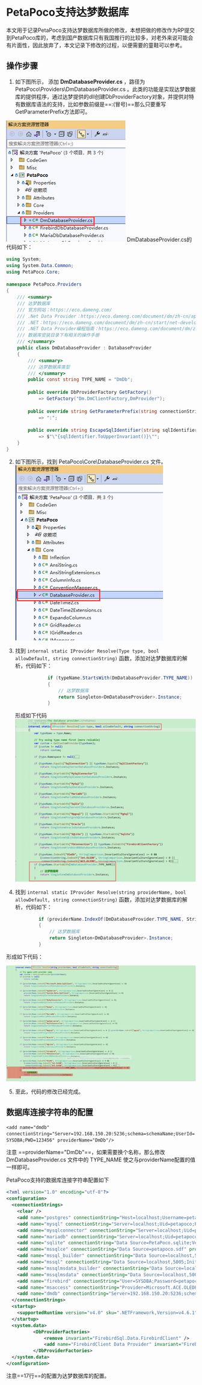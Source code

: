 ﻿# PetaPoco支持达梦数据库

本文用于记录PetaPoco支持达梦数据库所做的修改，本想把做的修改作为RP提交到PetaPoco库的，考虑到国产数据库只有我国推行的比较多，对老外来说可能会有片面性，因此放弃了，本文记录下修改的过程，以便需要的童鞋可以参考。

## 操作步骤

1. 如下图所示， 添加 **DmDatabaseProvider.cs** ，路径为 PetaPoco\Providers\DmDatabaseProvider.cs 。此类的功能是实现达梦数据库的提供程序，通过达梦提供的dll创建DbProviderFactory对象，并提供对特有数据库语法的支持，比如参数前缀是==:(冒号)==那么只要重写GetParameterPrefix方法即可。

![image-20230412172238525](../Images/PetaPoco/1734086-20230412180008748-779356725.png)
DmDatabaseProvider.cs的代码如下：

```c#
using System;
using System.Data.Common;
using PetaPoco.Core;

namespace PetaPoco.Providers
{
    /// <summary>
    /// 达梦数据库
    /// 官方网站：https://eco.dameng.com/
    /// .Net Data Provider：https://eco.dameng.com/document/dm/zh-cn/app-dev/dot-Net-Data-Provider.html
    /// .NET：https://eco.dameng.com/document/dm/zh-cn/start/net-development.html
    /// .NET Data Provider编程指南：https://eco.dameng.com/document/dm/zh-cn/pm/net-rogramming-guide.html
    /// 数据库安装目录下有相关的操作手册
    /// </summary>
    public class DmDatabaseProvider : DatabaseProvider
    {
        /// <summary>
        /// 达梦数据库类型
        /// </summary>
        public const string TYPE_NAME = "DmDb";

        public override DbProviderFactory GetFactory()
            => GetFactory("Dm.DmClientFactory,DmProvider");

        public override string GetParameterPrefix(string connectionString)
            => ":";

        public override string EscapeSqlIdentifier(string sqlIdentifier)
            => $"\"{sqlIdentifier.ToUpperInvariant()}\"";
    }
}
```
2. 如下图所示，找到 PetaPoco\Core\DatabaseProvider.cs 文件。
   ![image-20230412173432809](../Images/PetaPoco/1734086-20230412180008453-1097341628.png)

3. 找到 `internal static IProvider Resolve(Type type, bool allowDefault, string connectionString)` 函数，添加对达梦数据库的解析，代码如下：

   ```C#
               if (typeName.StartsWith(DmDatabaseProvider.TYPE_NAME))
               {
                   // 达梦数据库
                   return Singleton<DmDatabaseProvider>.Instance;
               }
   ```

   形成如下代码
   ![image-20230412173901941](../Images/PetaPoco/1734086-20230412180007995-1045997660.png)

4.  找到 `internal static IProvider Resolve(string providerName, bool allowDefault, string connectionString)` 函数，添加对达梦数据库的解析，代码如下：

   ```C#
               if (providerName.IndexOf(DmDatabaseProvider.TYPE_NAME, StringComparison.InvariantCultureIgnoreCase) >= 0)
               {
                   // 达梦数据库
                   return Singleton<DmDatabaseProvider>.Instance;
               }
   ```

   形成如下代码：

   ![image-20230412174253613](../Images/PetaPoco/1734086-20230412180007203-632939188.png)

5. 至此，代码的修改已经完成。

## 数据库连接字符串的配置

`<add name="dmdb" connectionString="Server=192.168.150.20:5236;schema=schemaName;UserId=SYSDBA;PWD=123456" providerName="DmDb"/>`

注意 ==providerName="DmDb"==，如果需要换个名称，那么修改 DmDatabaseProvider.cs 文件中的 TYPE_NAME 使之与providerName配置的值一样即可。

PetaPoco支持的数据库连接字符串配置如下

```xml
<?xml version="1.0" encoding="utf-8"?>
<configuration>
  <connectionStrings>
    <clear />
    <add name="postgres" connectionString="Host=localhost;Username=petapoco;Password=petapoco;Database=petapoco;Port=5001" providerName="Npgsql" />
    <add name="mysql" connectionString="Server=localhost;Uid=petapoco;Pwd=petapoco;Database=petapoco;Port=5002" providerName="MySql.Data.MySqlClient" />
    <add name="mysqlconnector" connectionString="Server=localhost;Uid=petapoco;Pwd=petapoco;Database=petapoco;Port=5006" providerName="MySqlConnector" />
    <add name="mariadb" connectionString="Server=localhost;Uid=petapoco;Pwd=petapoco;Database=petapoco;Port=5003;SslMode=none" providerName="MySql.Data.MySqlClient" />
    <add name="sqlite" connectionString="Data Source=PetaPoco.sqlite;Version=3;" providerName="System.Data.SQLite" />
    <add name="mssqlce" connectionString="Data Source=petapoco.sdf" providerName="System.Data.SqlServerCe.4.0" />
    <add name="mssql_builder" connectionString="Data Source=localhost,5005;User ID=sa;Password=pAtAp0c8" providerName="System.Data.SqlClient" />
    <add name="mssql" connectionString="Data Source=localhost,5005;Initial Catalog=PetaPoco;User ID=sa;Password=pAtAp0c8" providerName="System.Data.SqlClient" />
    <add name="mssqlmsdata_builder" connectionString="Data Source=localhost,5005;User ID=sa;Password=pAtAp0c8" providerName="Microsoft.Data.SqlClient" />
    <add name="mssqlmsdata" connectionString="Data Source=localhost,5005;Initial Catalog=PetaPocoMsData;User ID=sa;Password=pAtAp0c8" providerName="Microsoft.Data.SqlClient" />
    <add name="firebird" connectionString="User=SYSDBA;Password=petapoco;Database=/firebird/data/petapoco.fdb;DataSource=localhost;Port=5004;ServerType=0;Charset=NONE;Pooling=false" providerName="FirebirdSql.Data.FirebirdClient" />
    <add name="msaccess" connectionString="Provider=Microsoft.ACE.OLEDB.12.0;Data Source=|DataDirectory|Databases\MSAccess\petapoco.accdb" providerName="OleDb"/>
    <add name="dmdb" connectionString="Server=192.168.150.20:5236;schema=schemaName;UserId=SYSDBA;PWD=123456" providerName="DmDb"/>
  </connectionStrings>
  <startup>
    <supportedRuntime version="v4.0" sku=".NETFramework,Version=v4.6.1" />
  </startup>
  <system.data>
		  <DbProviderFactories>
			  <remove invariant="FirebirdSql.Data.FirebirdClient" />
			  <add name="FirebirdClient Data Provider" invariant="FirebirdSql.Data.FirebirdClient" description=".NET Framework Data Provider for Firebird" type="FirebirdSql.Data.FirebirdClient.FirebirdClientFactory, FirebirdSql.Data.FirebirdClient" />
		  </DbProviderFactories>
  </system.data>
</configuration>
```

注意==17行==的配置为达梦数据库的配置。
